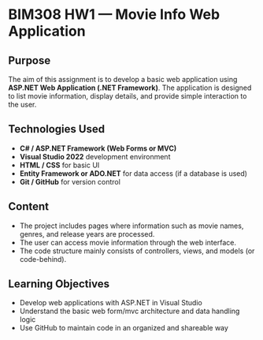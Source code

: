 # BIM308 HW1 — Movie Info Web Application

## Purpose
The aim of this assignment is to develop a basic web application using **ASP.NET Web Application (.NET Framework)**. The application is designed to list movie information, display details, and provide simple interaction to the user.

## Technologies Used
- **C# / ASP.NET Framework (Web Forms or MVC)**
- **Visual Studio 2022** development environment
- **HTML / CSS** for basic UI
- **Entity Framework or ADO.NET** for data access (if a database is used)
- **Git / GitHub** for version control

## Content
- The project includes pages where information such as movie names, genres, and release years are processed.
- The user can access movie information through the web interface.
- The code structure mainly consists of controllers, views, and models (or code-behind).

## Learning Objectives
- Develop web applications with ASP.NET in Visual Studio
- Understand the basic web form/mvc architecture and data handling logic
- Use GitHub to maintain code in an organized and shareable way

